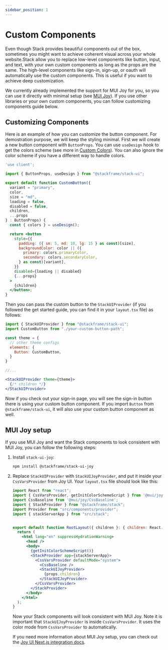 ```yaml
---
sidebar_position: 1
---
```


# Custom Components

Even though Stack provides beautiful components out of the box, sometimes you might want to achieve coherent visual across your whole website.Stack allow you to replace low-level components like button, input, and text, with your own custom components as long as the props are the same.  The high-level components like sign-in, sign-up, or oauth will automatically use the custom components. This is useful if you want to achieve deep customization. 

We currently already implemented the support for MUI Joy for you, so you can use it directly with minimal setup (see [MUI Joy](#mui-joy-setup)). If you use other libraries or your own custom components, you can follow customizing components guide below.

## Customizing Components

Here is an example of how you can customize the button component. For demostration purpose, we will keep the styling minimal. First we will create a new button component with `ButtonProps`. You can use `useDesign` hook to get the colors scheme (see more in [Custom Colors](/docs/02-customization/02-custom-colors)). You can also ignore the color scheme if you have a different way to handle colors.

```jsx
'use client';

import { ButtonProps, useDesign } from "@stackframe/stack-ui";

export default function CustomButton({
  variant = "primary",
  color,
  size = "md",
  loading = false,
  disabled = false,
  children,
  ...props
} : ButtonProps) {
  const { colors } = useDesign();

  return <button
    style={{
      padding: ({ sm: 5, md: 10, lg: 15 } as const)[size],
      backgroundColor: color || ({
        primary: colors.primaryColor,
        secondary: colors.secondaryColor,
      } as const)[variant],
    }}
    disabled={loading || disabled}
    {...props}
  >
    {children}
  </button>;
}
```

Then you can pass the custom button to the `StackUIProvider` (if you followed the get started guide, you can find it in your `layout.tsx` file) as follows:

```jsx
import { StackUIProvider } from "@stackframe/stack-ui";
import CustomButton from "./your-custom-button-path";

const theme = {
  // other theme configs
  elements: {
    Button: CustomButton,
  }
}

//...

<StackUIProvider theme={theme}>
  {/* children */}
</StackUIProvider>
```

Now if you check out your sign-in page, you will see the sign-in button there is using your custom button component. If you import `Button` from `@stackframe/stack-ui`, it will also use your custom button component as well.

## MUI Joy setup

If you use MUI Joy and want the Stack components to look consistent with MUI Joy, you can follow the following steps:

1. Install `stack-ui-joy`:
    ```bash
    npm install @stackframe/stack-ui-joy
    ```

2. Replace `StackUIProvider` with `StackUIJoyProvider`, and put it inside your `CssVarsProvider` from Joy UI. Your `layout.tsx` file should look like this:
    ```jsx
    import React from "react";
    import { CssVarsProvider, getInitColorSchemeScript } from '@mui/joy/styles';
    import CssBaseline from '@mui/joy/CssBaseline';
    import { StackProvider } from "@stackframe/stack";
    import Provider from "src/components/provider";
    import { stackServerApp } from "src/stack";


    export default function RootLayout({ children }: { children: React.ReactNode }) {
      return (
        <html lang="en" suppressHydrationWarning>
          <head />
          <body>
            {getInitColorSchemeScript()}
            <StackProvider app={stackServerApp}>
              <CssVarsProvider defaultMode="system">
                <CssBaseline />
                <StackUIJoyProvider>
                  {props.children}
                </StackUIJoyProvider>
              </CssVarsProvider>
            </StackProvider>
          </body>
        </html>
      );
    }
    ```

    Now your Stack components will look consistent with MUI Joy. Note it is important that `StackUIJoyProvider` is inside `CssVarsProvider`. It uses the color mode from `CssVarsProvider` to automatically.

    If you need more information about MUI Joy setup, you can check out the [Joy UI Next.js integration docs](https://mui.com/joy/getting-started/installation/).